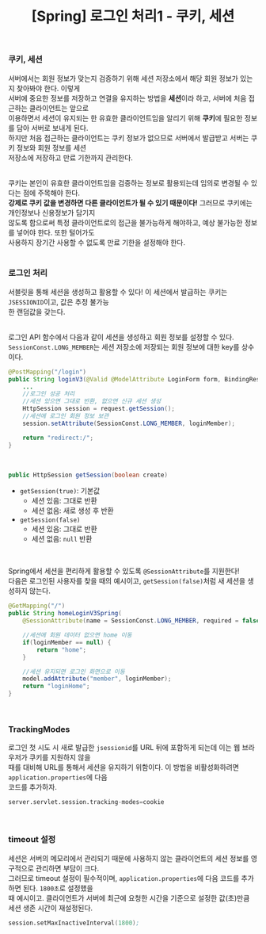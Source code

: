 ﻿---
toc: true
title:  "[Spring] 로그인 처리1 - 쿠키, 세션"
last_modified_at:   2023-06-06
categories : Study
excerpt: ""
image: ""
sitemap :
  changefreq : weekly
  priority : 1.0
use_math: true
published: true
---

### 쿠키, 세션
서버에서는 회원 정보가 맞는지 검증하기 위해 세션 저장소에서 해당 회원 정보가 있는지 찾아봐야 한다. 이렇게<br>
서버에 중요한 정보를 저장하고 연결을 유지하는 방법을 **세션**이라 하고, 서버에 처음 접근하는 클라이언트는 앞으로<br>
이용하면서 세션이 유지되는 한 유효한 클라이언트임을 알리기 위해 **쿠키**에 필요한 정보를 담아 서버로 보내게 된다.<br>
하지만 처음 접근하는 클라이언트는 쿠키 정보가 없으므로 서버에서 발급받고 서버는 쿠키 정보와 회원 정보를 세션<br>
저장소에 저장하고 만료 기한까지 관리한다.<br>
<br>

쿠키는 본인이 유효한 클라이언트임을 검증하는 정보로 활용되는데 임의로 변경될 수 있다는 점에 주목해야 한다.<br>
**강제로 쿠키 값을 변경하면 다른 클라이언트가 될 수 있기 때문이다!** 그러므로 쿠키에는 개인정보나 신용정보가 담기지<br>
않도록 함으로써 특정 클라이언트로의 접근을 불가능하게 해야하고, 예상 불가능한 정보를 넣어야 한다. 또한 털어가도<br>
사용하지 장기간 사용할 수 없도록 만료 기한을 설정해야 한다.<br>
<br>

### 로그인 처리
서블릿을 통해 세션을 생성하고 활용할 수 있다! 이 세션에서 발급하는 쿠키는 `JSESSIONID`이고, 값은 추정 불가능<br>
한 랜덤값을 갖는다.<br>
<br>

로그인 API 함수에서 다음과 같이 세션을 생성하고 회원 정보를 설정할 수 있다.<br>
`SessionConst.LONG_MEMBER`는 세션 저장소에 저장되는 회원 정보에 대한 key를 상수이다.<br>
```java
@PostMapping("/login")
public String loginV3(@Valid @ModelAttribute LoginForm form, BindingResult bindingResult, HttpServletRequest request) {
    ...
    //로그인 성공 처리
    //세션 있으면 그대로 반환, 없으면 신규 세션 생성
    HttpSession session = request.getSession();
    //세션에 로그인 회원 정보 보관
    session.setAttribute(SessionConst.LONG_MEMBER, loginMember);

    return "redirect:/";
}
```
<br>

```java
public HttpSession getSession(boolean create)
```
- `getSession(true)`: 기본값
  + 세션 있음: 그대로 반환
  + 세션 없음: 새로 생성 후 반환
- `getSession(false)`
  + 세션 있음: 그대로 반환
  + 세션 없음: `null` 반환
<br>

Spring에서 세션을 편리하게 활용할 수 있도록 `@SessionAttribute`를 지원한다!<br>
다음은 로그인된 사용자를 찾을 때의 예시이고, `getSession(false)`처럼 새 세션을 생성하지 않는다.<br>
```java
@GetMapping("/")
public String homeLoginV3Spring(
    @SessionAttribute(name = SessionConst.LONG_MEMBER, required = false) Member loginMember, Model model) {

    //세션에 회원 데이터 없으면 home 이동
    if(loginMember == null) {
        return "home";
    }

    //세션 유지되면 로그인 화면으로 이동
    model.addAttribute("member", loginMember);
    return "loginHome";
}
```
<br>

### TrackingModes
로그인 첫 시도 시 새로 발급한 `jsessionid`를 URL 뒤에 포함하게 되는데 이는 웹 브라우저가 쿠키를 지원하지 않을<br>
때를 대비해 URL를 통해서 세션을 유지하기 위함이다. 이 방법을 비활성화하려면 `application.properties`에 다음<br>
코드를 추가하자.<br>
```s
server.servlet.session.tracking-modes=cookie
```
<br>

### timeout 설정
세션은 서버의 메모리에서 관리되기 때문에 사용하지 않는 클라이언트의 세션 정보를 영구적으로 관리하면 부담이 크다.<br>
그러므로 timeout 설정이 필수적이며, `application.properties`에 다음 코드를 추가하면 된다. `1800초`로 설정했을<br>
때 예시이고. 클라이언트가 서버에 최근에 요청한 시간을 기준으로 설정한 값(초)만큼 세션 생존 시간이 재설정된다.<br>
```s
session.setMaxInactiveInterval(1800);
```
